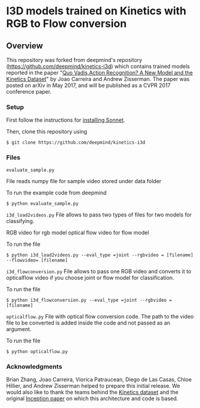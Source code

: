 # I3D models trained on Kinetics with RGB to Flow conversion

## Overview

This repository was forked from deepmind's repository (https://github.com/deepmind/kinetics-i3d) which contains trained models reported in the paper "[Quo Vadis,Action Recognition? A New Model and the Kinetics
Dataset](https://arxiv.org/abs/1705.07750)" by Joao Carreira and Andrew
Zisserman. The paper was posted on arXiv in May 2017, and will be published as a
CVPR 2017 conference paper.

### Setup

First follow the instructions for [installing
Sonnet](https://github.com/deepmind/sonnet).


Then, clone this repository using

`$ git clone https://github.com/deepmind/kinetics-i3d`

### Files

`evaluate_sample.py`

File reads numpy file for sample video stored under data folder

To run the example code from deepmind 

`$ python evaluate_sample.py`

`i3d_load2videos.py` File allows to pass two types of files for two models for classifying.

RGB video for rgb model optical flow video for flow model

To run the file

`$ python i3d_load2videos.py --eval_type =joint --rgbvideo = [filename] --flowvideo= [filename]`

`i3d_flowconversion.py` File allows to pass one RGB video and converts it to opticalflow video if you choose joint or flow model for classification.

To run the file

`$ python i3d_flowconversion.py --eval_type =joint --rgbvideo = [filename]`


`opticalflow.py` File with optical flow conversion code. The path to the video file to be converted is added inside the code and not passed as an argument.

To run the file

`$ python opticalflow.py `





### Acknowledgments

Brian Zhang, Joao Carreira, Viorica Patraucean, Diego de Las Casas, Chloe
Hillier, and Andrew Zisserman helped to prepare this initial release. We would
also like to thank the teams behind the [Kinetics
dataset](https://arxiv.org/abs/1705.06950) and the original [Inception
paper](https://arxiv.org/abs/1409.4842) on which this architecture and code is
based.

